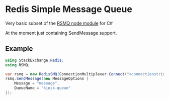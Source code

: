 # Redis Simple Message Queue 
Very basic subset of the [RSMQ node module](https://github.com/smrchy/rsmq) for C#

At the moment just containing SendMessage support.

## Example

```c#
using StackExchange.Redis;
using RSMQ;

var rsmq = new RedisSMQ(ConnectionMultiplexer.Connect("<connectionstring>"));
rsmq.SendMessage(new MessageOptions {
	Message = "message",
	QueueName = "kiosk-queue"
});
```
